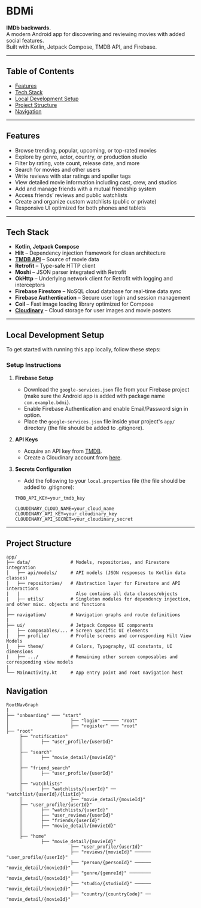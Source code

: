 # BDMi  
**IMDb backwards.**  
A modern Android app for discovering and reviewing movies with added social features.  
Built with Kotlin, Jetpack Compose, TMDB API, and Firebase.

---
## Table of Contents

- [Features](#features)
- [Tech Stack](#tech-stack)
- [Local Development Setup](#local-development-setup)
- [Project Structure](#project-structure)
- [Navigation](#navigation)
---
<a id="features"></a>
## Features

- Browse trending, popular, upcoming, or top-rated movies  
- Explore by genre, actor, country, or production studio  
- Filter by rating, vote count, release date, and more  
- Search for movies and other users  
- Write reviews with star ratings and spoiler tags  
- View detailed movie information including cast, crew, and studios  
- Add and manage friends with a mutual friendship system  
- Access friends’ reviews and public watchlists  
- Create and organize custom watchlists (public or private)  
- Responsive UI optimized for both phones and tablets  
---
<a id="tech-stack"></a>
## Tech Stack

- **Kotlin, Jetpack Compose**  
- **Hilt** – Dependency injection framework for clean architecture  
- **[TMDB API](https://developer.themoviedb.org/docs/getting-started)** – Source of movie data  
- **Retrofit** – Type-safe HTTP client  
- **Moshi** – JSON parser integrated with Retrofit  
- **OkHttp** – Underlying network client for Retrofit with logging and interceptors  
- **Firebase Firestore** – NoSQL cloud database for real-time data sync  
- **Firebase Authentication** – Secure user login and session management  
- **Coil** – Fast image loading library optimized for Compose  
- **[Cloudinary](https://cloudinary.com/)** – Cloud storage for user images and movie posters  
---
<a id="local-development-setup"></a>
## Local Development Setup

To get started with running this app locally, follow these steps:

### Setup Instructions

1. **Firebase Setup**  
   - Download the `google-services.json` file from your Firebase project (make sure the Android app is added with package name `com.example.bdmi`).  
   - Enable Firebase Authentication and enable Email/Password sign in option.  
   - Place the `google-services.json` file inside your project's `app/` directory (the file should be added to .gitignore).  

2. **API Keys**  
   - Acquire an API key from [TMDB](https://developer.themoviedb.org/docs/getting-started).  
   - Create a Cloudinary account from [here](https://cloudinary.com/console).  

3. **Secrets Configuration**  
   - Add the following to your `local.properties` file (the file should be added to .gitignore):

   ```properties
   TMDB_API_KEY=your_tmdb_key

   CLOUDINARY_CLOUD_NAME=your_cloud_name
   CLOUDINARY_API_KEY=your_cloudinary_key
   CLOUDINARY_API_SECRET=your_cloudinary_secret
   ```
---
<a id="project-structure"></a>
## Project Structure
```
app/
├── data/               # Models, repositories, and Firestore integration
│   ├── api/models/     # API models (JSON responses to Kotlin data classes)
│   ├── repositories/   # Abstraction layer for Firestore and API interactions
|   |                     Also contains all data classes/objects
|   ├── utils/          # Singleton modules for dependency injection, and other misc. objects and functions
│
├── navigation/         # Navigation graphs and route definitions
|
├── ui/                 # Jetpack Compose UI components
|   ├── composables/... # Screen specific UI elements
│   ├── profile/        # Profile screens and corresponding Hilt View Models
│   ├── theme/          # Colors, Typography, UI constants, UI dimensions
|   ├── .../            # Remaining other screen composables and corresponding view models
|
└── MainActivity.kt     # App entry point and root navigation host
```
<a id="navigation"></a>
## Navigation
```
RootNavGraph
|
├── "onboarding" ─── "start"
│                       ├── "login" ────── "root"
│                       ├── "register" ─── "root"
├── "root"
     ├── "notification"
     │       ├── "user_profile/{userId}"
     │
     ├── "search"
     │       ├── "movie_detail/{movieId}"
     │
     ├── "friend_search"
     │       ├── "user_profile/{userId}"
     │
     ├── "watchlists"
     │       ├── "watchlists/{userId}" ── "watchlist/{userId}/{listId}" 
     │                  ├── "movie_detail/{movieId}"
     ├── "user_profile/{userId}"
     │       ├── "watchlists/{userId}"
     │       ├── "user_reviews/{userId}"
     │       ├── "friends/{userId}"
     │       ├── "movie_detail/{movieId}"
     │
     ├── "home"
             ├── "movie_detail/{movieId}"
                        ├── "user_profile/{userId}"
                        ├── "reviews/{movieId}" ────── "user_profile/{userId}"
                        ├── "person/{personId}" ────── "movie_detail/{movieId}"
                        ├── "genre/{genreId}" ──────── "movie_detail/{movieId}"
                        ├── "studio/{studioId}" ────── "movie_detail/{movieId}"
                        ├── "country/{countryCode}" ── "movie_detail/{movieId}"
```
